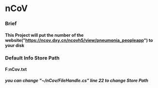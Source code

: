 # nCoV
### Brief
#### This Project will put the number of the website("https://ncov.dxy.cn/ncovh5/view/pneumonia_peopleapp") to your disk

### Default Info Store Path
#### F:nCov.txt
##### you can change "~/nCov/FileHandle.cs" line 22 to change Store Path
